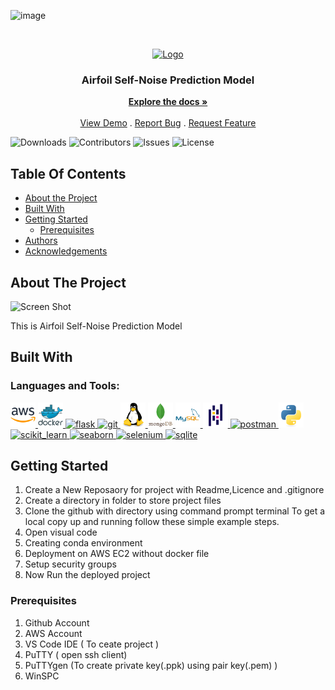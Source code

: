 ![image](https://user-images.githubusercontent.com/108605935/212830632-d7e0471b-e6af-4cfb-9694-7d8af2054b08.png)


<br/>
<p align="center">
  <a href="https://github.com/Samircodehub/Airfoil-Prediction-Model-End_to_End-Deploment_AWS">
    <img src="images/logo.png
" alt="Logo" width="80" height="80">
  </a>

  <h3 align="center">Airfoil Self-Noise Prediction Model</h3>

  <p align="center">
    <a href="https://github.com/Samircodehub/Airfoil-Prediction-Model-End_to_End-Deploment_AWS"><strong>Explore the docs »</strong></a>
    <br/>
    <br/>
    <a href="https://github.com/Samircodehub/Airfoil-Prediction-Model-End_to_End-Deploment_AWS">View Demo</a>
    .
    <a href="https://github.com/Samircodehub/Airfoil-Prediction-Model-End_to_End-Deploment_AWS/issues">Report Bug</a>
    .
    <a href="https://github.com/Samircodehub/Airfoil-Prediction-Model-End_to_End-Deploment_AWS/issues">Request Feature</a>
  </p>
</p>

![Downloads](https://img.shields.io/github/downloads/Samircodehub/Airfoil-Prediction-Model-End_to_End-Deploment_AWS/total) ![Contributors](https://img.shields.io/github/contributors/Samircodehub/Airfoil-Prediction-Model-End_to_End-Deploment_AWS?color=dark-green) ![Issues](https://img.shields.io/github/issues/Samircodehub/Airfoil-Prediction-Model-End_to_End-Deploment_AWS) ![License](https://img.shields.io/github/license/Samircodehub/Airfoil-Prediction-Model-End_to_End-Deploment_AWS) 

## Table Of Contents

* [About the Project](#about-the-project)
* [Built With](#built-with)
* [Getting Started](#getting-started)
  * [Prerequisites](#prerequisites)
* [Authors](#authors)
* [Acknowledgements](#acknowledgements)

## About The Project

![Screen Shot](images/screenshot.png)

This is Airfoil Self-Noise Prediction Model


## Built With

<h3 align="left">Languages and Tools:</h3>
<p align="left"> <a href="https://aws.amazon.com" target="_blank" rel="noreferrer"> <img src="https://raw.githubusercontent.com/devicons/devicon/master/icons/amazonwebservices/amazonwebservices-original-wordmark.svg" alt="aws" width="40" height="40"/> </a> <a href="https://www.docker.com/" target="_blank" rel="noreferrer"> <img src="https://raw.githubusercontent.com/devicons/devicon/master/icons/docker/docker-original-wordmark.svg" alt="docker" width="40" height="40"/> </a> <a href="https://flask.palletsprojects.com/" target="_blank" rel="noreferrer"> <img src="https://www.vectorlogo.zone/logos/pocoo_flask/pocoo_flask-icon.svg" alt="flask" width="40" height="40"/> </a> <a href="https://git-scm.com/" target="_blank" rel="noreferrer"> <img src="https://www.vectorlogo.zone/logos/git-scm/git-scm-icon.svg" alt="git" width="40" height="40"/> </a> <a href="https://www.linux.org/" target="_blank" rel="noreferrer"> <img src="https://raw.githubusercontent.com/devicons/devicon/master/icons/linux/linux-original.svg" alt="linux" width="40" height="40"/> </a> <a href="https://www.mongodb.com/" target="_blank" rel="noreferrer"> <img src="https://raw.githubusercontent.com/devicons/devicon/master/icons/mongodb/mongodb-original-wordmark.svg" alt="mongodb" width="40" height="40"/> </a> <a href="https://www.mysql.com/" target="_blank" rel="noreferrer"> <img src="https://raw.githubusercontent.com/devicons/devicon/master/icons/mysql/mysql-original-wordmark.svg" alt="mysql" width="40" height="40"/> </a> <a href="https://pandas.pydata.org/" target="_blank" rel="noreferrer"> <img src="https://raw.githubusercontent.com/devicons/devicon/2ae2a900d2f041da66e950e4d48052658d850630/icons/pandas/pandas-original.svg" alt="pandas" width="40" height="40"/> </a> <a href="https://postman.com" target="_blank" rel="noreferrer"> <img src="https://www.vectorlogo.zone/logos/getpostman/getpostman-icon.svg" alt="postman" width="40" height="40"/> </a> <a href="https://www.python.org" target="_blank" rel="noreferrer"> <img src="https://raw.githubusercontent.com/devicons/devicon/master/icons/python/python-original.svg" alt="python" width="40" height="40"/> </a> <a href="https://scikit-learn.org/" target="_blank" rel="noreferrer"> <img src="https://upload.wikimedia.org/wikipedia/commons/0/05/Scikit_learn_logo_small.svg" alt="scikit_learn" width="40" height="40"/> </a> <a href="https://seaborn.pydata.org/" target="_blank" rel="noreferrer"> <img src="https://seaborn.pydata.org/_images/logo-mark-lightbg.svg" alt="seaborn" width="40" height="40"/> </a> <a href="https://www.selenium.dev" target="_blank" rel="noreferrer"> <img src="https://raw.githubusercontent.com/detain/svg-logos/780f25886640cef088af994181646db2f6b1a3f8/svg/selenium-logo.svg" alt="selenium" width="40" height="40"/> </a> <a href="https://www.sqlite.org/" target="_blank" rel="noreferrer"> <img src="https://www.vectorlogo.zone/logos/sqlite/sqlite-icon.svg" alt="sqlite" width="40" height="40"/> </a> </p>

## Getting Started

1. Create a New Reposaory for project with Readme,Licence and .gitignore
2. Create a directory in folder to store project files
3. Clone the github with directory using command prompt terminal
To get a local copy up and running follow these simple example steps.
4. Open visual code
5. Creating conda environment
6. Deployment on AWS EC2 without docker file
7. Setup security groups
8. Now Run the deployed project

### Prerequisites

1. Github Account
2. AWS Account
3. VS Code IDE ( To ceate project )
4. PuTTY ( open ssh client)
5. PuTTYgen (To create private key(.ppk) using pair key(.pem) )
6. WinSPC

